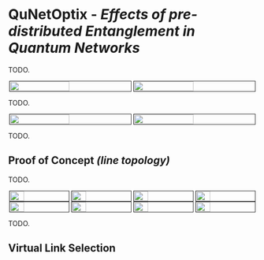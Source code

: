 # QuNetOptix - *Effects of pre-distributed Entanglement in Quantum Networks*

TODO.

<div style="display: flex; justify-content: space-around;">
    <img src="https://i.imgur.com/mnOLN1N.gif" width="49%" style="border: 1px solid #333333"/>
    <img src="https://i.imgur.com/zaPC1HV.gif" width="49%" style="border: 1px solid #333333"/>
</div>

TODO.

<div style="display: flex; justify-content: space-around;">
    <img src="https://i.imgur.com/jWUo8ms.gif" width="49%" style="border: 1px solid #333333"/>
    <img src="https://i.imgur.com/9BI2RE2.gif" width="49%" style="border: 1px solid #333333"/>
</div>

TODO.

## Proof of Concept *(line topology)*

TODO.

<div style="display: flex; justify-content: space-around;">
    <img src="" width="24%" style="border: 1px solid #333333"/>
    <img src="" width="24%" style="border: 1px solid #333333"/>
    <img src="" width="24%" style="border: 1px solid #333333"/>
    <img src="" width="24%" style="border: 1px solid #333333"/>
</div>

<div style="display: flex; justify-content: space-around;">
    <img src="" width="24%" style="border: 1px solid #333333"/>
    <img src="" width="24%" style="border: 1px solid #333333"/>
    <img src="" width="24%" style="border: 1px solid #333333"/>
    <img src="" width="24%" style="border: 1px solid #333333"/>
</div>

TODO.

## Virtual Link Selection